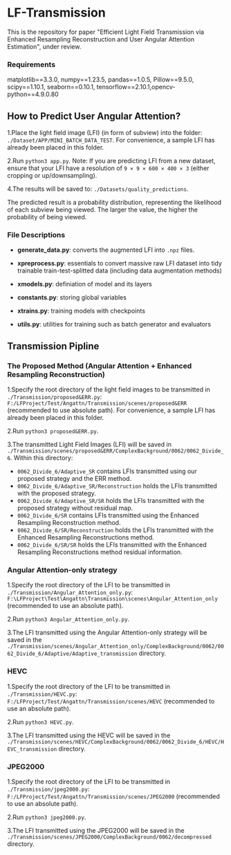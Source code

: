 # LF-Transmission

This is the repository for paper "Efficient Light Field Transmission via Enhanced Resampling Reconstruction and User Angular Attention Estimation", under review.

### Requirements

matplotlib==3.3.0, numpy==1.23.5, pandas==1.0.5, Pillow==9.5.0, scipy==1.10.1, seaborn==0.10.1, tensorflow==2.10.1,opencv-python==4.9.0.80

## How to Predict User Angular Attention? 

1.Place the light field image (LFI) (in form of subview) into the folder: `./Dataset/APP/MINI_BATCH_DATA_TEST`. For convenience, a sample LFI has already been placed in this folder.

2.Run `python3 app.py`. Note: If you are predicting LFI from a new dataset, ensure that your LFI have a resolution of `9 × 9 × 600 × 400 × 3` (either cropping or up/downsampling).

4.The results will be saved to: `./Datasets/quality_predictions`.

The predicted result is a probability distribution, representing the likelihood of each subview being viewed. The larger the value, the higher the probability of being viewed.


### File Descriptions

- **generate_data.py**: converts the augmented LFI into `.npz` files.

- **xpreprocess.py**: essentials to convert massive raw LFI dataset into tidy trainable train-test-splitted data (including data augmentation methods)
- **xmodels.py**: definiation of model and its layers
- **constants.py**: storing global variables
- **xtrains.py**: training models with checkpoints
- **utils.py**: utilities for training such as batch generator and evaluators



## Transmission Pipline


### The Proposed Method (Angular Attention + Enhanced Resampling Reconstruction)

1.Specify the root directory of the light field images to be transmitted in `./Transmission/proposed&ERR.py`: `F:/LFProject/Test/Angattn/Transmission/scenes/proposed&ERR` (recommended to use absolute path). For convenience, a sample LFI has already been placed in this folder.

2.Run `python3 proposed&ERR.py`.

3.The transmitted Light Field Images (LFI) will be saved in `./Transmission/scenes/proposed&ERR/ComplexBackground/0062/0062_Divide_6`. Within this directory:

- `0062_Divide_6/Adaptive_SR` contains LFIs transmitted using our proposed strategy and the ERR method.
- `0062_Divide_6/Adaptive_SR/Reconstruction` holds the LFIs transmitted with the proposed strategy.
- `0062_Divide_6/Adaptive_SR/SR` holds the LFIs transmitted with the proposed strategy without residual map.
- `0062_Divide_6/SR` contains LFIs transmitted using the Enhanced Resampling Reconstruction method.
- `0062_Divide_6/SR/Reconstruction` holds the LFIs transmitted with the Enhanced Resampling Reconstructions method.
- `0062_Divide_6/SR/SR` holds the LFIs transmitted with the Enhanced Resampling Reconstructions method residual information.



### Angular Attention-only strategy 

1.Specify the root directory of the LFI to be transmitted in `./Transmission/Angular_Attention_only.py`: `F:\LFProject\Test\Angattn\Transmission\scenes\Angular_Attention_only` (recommended to use an absolute path).

2.Run `python3 Angular_Attention_only.py`.

3.The LFI transmitted using the Angular Attention-only strategy will be saved in the `./Transmission/scenes/Angular_Attention_only/ComplexBackground/0062/0062_Divide_6/Adaptive/Adaptive_transmission` directory.



### HEVC

1.Specify the root directory of the LFI to be transmitted in `./Transmission/HEVC.py`: `F:/LFProject/Test/Angattn/Transmission/scenes/HEVC` (recommended to use an absolute path).

2.Run `python3 HEVC.py`.

3.The LFI transmitted using the HEVC will be saved in the `./Transmission/scenes/HEVC/ComplexBackground/0062/0062_Divide_6/HEVC/HEVC_transmission` directory.



### JPEG2000

1.Specify the root directory of the LFI to be transmitted in `./Transmission/jpeg2000.py`: `F:/LFProject/Test/Angattn/Transmission/scenes/JPEG2000` (recommended to use an absolute path).

2.Run `python3 jpeg2000.py`.

3.The LFI transmitted using the JPEG2000 will be saved in the `./Transmission/scenes/JPEG2000/ComplexBackground/0062/decompressed` directory.



